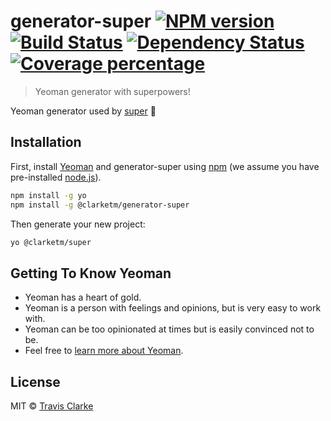 # generator-super [![NPM version][npm-image]][npm-url] [![Build Status][travis-image]][travis-url] [![Dependency Status][daviddm-image]][daviddm-url] [![Coverage percentage][coveralls-image]][coveralls-url]
> Yeoman generator with superpowers!

Yeoman generator used by [super](https://github.com/clarketm/super) 💪

## Installation

First, install [Yeoman](http://yeoman.io) and generator-super using [npm](https://www.npmjs.com/) (we assume you have pre-installed [node.js](https://nodejs.org/)).

```bash
npm install -g yo
npm install -g @clarketm/generator-super
```

Then generate your new project:

```bash
yo @clarketm/super
```

## Getting To Know Yeoman

 * Yeoman has a heart of gold.
 * Yeoman is a person with feelings and opinions, but is very easy to work with.
 * Yeoman can be too opinionated at times but is easily convinced not to be.
 * Feel free to [learn more about Yeoman](http://yeoman.io/).

## License

MIT © [Travis Clarke](https://www.travismclarke.com/)


[npm-image]: https://badge.fury.io/js/generator-super.svg
[npm-url]: https://npmjs.org/package/generator-super
[travis-image]: https://travis-ci.org/clarketm/generator-super.svg?branch=master
[travis-url]: https://travis-ci.org/clarketm/generator-super
[daviddm-image]: https://david-dm.org/clarketm/generator-super.svg?theme=shields.io
[daviddm-url]: https://david-dm.org/clarketm/generator-super
[coveralls-image]: https://coveralls.io/repos/clarketm/generator-super/badge.svg
[coveralls-url]: https://coveralls.io/r/clarketm/generator-super
